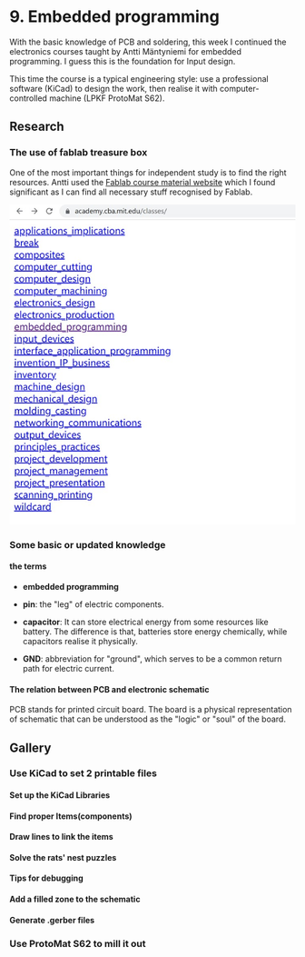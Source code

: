 # 9. Embedded programming  

With the basic knowledge of PCB and soldering, this week I continued the electronics courses taught by Antti Mäntyniemi for embedded programming. I guess this is the foundation for Input design.  

This time the course is a typical engineering style: use a professional software (KiCad) to design the work, then realise it with computer-controlled machine (LPKF ProtoMat S62).  

## Research

### The use of fablab treasure box  

One of the most important things for independent study is to find the right resources. Antti used the [Fablab course material website](https://academy.cba.mit.edu/classes/) which I found significant as I can find all necessary stuff recognised by Fablab.  

![](../images/embed1.jpg)  

### Some basic or updated knowledge  

#### the terms  

- **embedded programming**  

- **pin**: the "leg" of electric components.   

- **capacitor**: It can store electrical energy from some resources like battery. The difference is that, batteries store energy chemically, while capacitors realise it physically.  

- **GND**: abbreviation for "ground", which serves to be a common return path for electric current.  

#### The relation between PCB and electronic schematic  

PCB stands for printed circuit board. The board is a physical representation of schematic that can be understood as the "logic" or "soul" of the board.  

## Gallery

### Use KiCad to set 2 printable files  

#### Set up the KiCad Libraries  

#### Find proper Items(components)    

#### Draw lines to link the items   

#### Solve the rats' nest puzzles  

#### Tips for debugging  

#### Add a filled zone to the schematic  

#### Generate .gerber files

### Use ProtoMat S62 to mill it out



